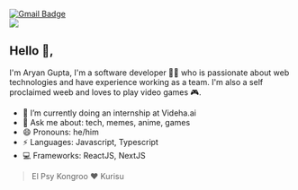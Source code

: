 

[![Gmail Badge](https://img.shields.io/badge/-aguyran@gmail.com-c14438?style=flat-square&logo=Gmail&logoColor=white&link=mailto:aguyran@gmail.com)](mailto:aguyran@gmail.com)
<br/>
<img src="https://c.tenor.com/rK3k9EgLkhEAAAAC/steins-gate.gif" />
## Hello 👋, 

I'm Aryan Gupta, I'm a software developer 👨‍💻 who is passionate about web technologies and have experience working as a team. I'm also a self proclaimed weeb and loves to play video games 🎮.

- 🌱 I’m currently doing an internship at Videha.ai
- 💬 Ask me about: tech, memes, anime, games
- 😄 Pronouns: he/him
- ⚡ Languages: Javascript, Typescript
- 💻 Frameworks: ReactJS, NextJS

> El Psy Kongroo ❤ Kurisu
